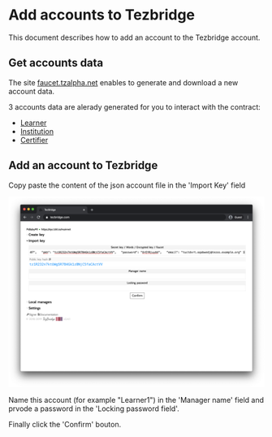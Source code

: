 # Add accounts to Tezbridge

This document describes how to add an account to the Tezbridge account.

## Get accounts data

The site [faucet.tzalpha.net](https://faucet.tzalpha.net/) enables to generate and download a new account data.

3 accounts data are alerady generated for you to interact with the contract:
- [Learner](./learner1.json)
- [Institution](./institutiton1.json)
- [Certifier](./certifier1.json)

## Add an account to Tezbridge

Copy paste the content of the json account file in the 'Import Key' field

![alt text](../screenshots/tezbridge.png "Add an account to Tezbridge")

Name this account (for example "Learner1") in the 'Manager name' field and prvode a password in the 'Locking password field'.

Finally click the 'Confirm' bouton.